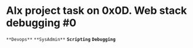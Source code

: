 # Alx project task on 0x0D. Web stack debugging #0
`**Devops**` `**SysAdmin**` **`Scripting`** **`Debugging`**
